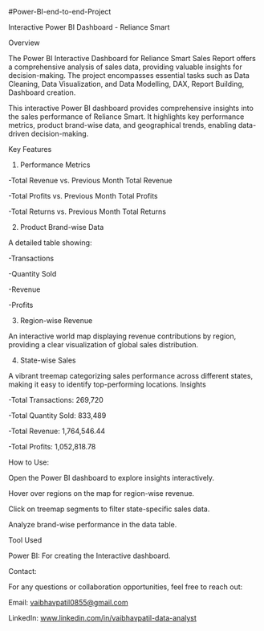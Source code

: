 #Power-BI-end-to-end-Project

Interactive Power BI Dashboard - Reliance Smart


Overview

The Power BI Interactive Dashboard for Reliance Smart Sales Report offers a comprehensive analysis of sales data, providing valuable insights for decision-making. The project encompasses essential tasks such as Data Cleaning, Data Visualization, and Data Modelling, DAX, Report Building, Dashboard creation.

This interactive Power BI dashboard provides comprehensive insights into the sales performance of Reliance Smart. It highlights key performance metrics, product brand-wise data, and geographical trends, enabling data-driven decision-making.


Key Features

1. Performance Metrics

-Total Revenue vs. Previous Month Total Revenue

-Total Profits vs. Previous Month Total Profits

-Total Returns vs. Previous Month Total Returns


2. Product Brand-wise Data

A detailed table showing:

-Transactions

-Quantity Sold

-Revenue

-Profits


3. Region-wise Revenue

An interactive world map displaying revenue contributions by region, providing a clear visualization of global sales distribution.


4. State-wise Sales

A vibrant treemap categorizing sales performance across different states, making it easy to identify top-performing locations.
Insights

-Total Transactions: 269,720

-Total Quantity Sold: 833,489

-Total Revenue: 1,764,546.44

-Total Profits: 1,052,818.78


How to Use:

Open the Power BI dashboard to explore insights interactively.

Hover over regions on the map for region-wise revenue.

Click on treemap segments to filter state-specific sales data.

Analyze brand-wise performance in the data table.


Tool Used

Power BI: For creating the Interactive dashboard.



Contact:

For any questions or collaboration opportunities, feel free to reach out:

Email: vaibhavpatil0855@gmail.com

LinkedIn: www.linkedin.com/in/vaibhavpatil-data-analyst
